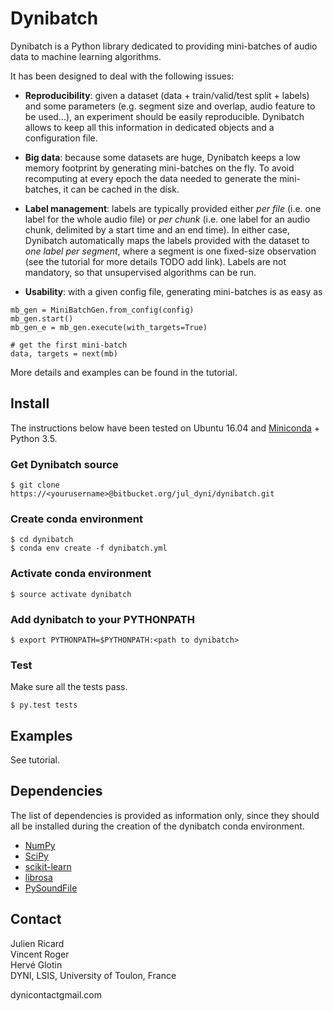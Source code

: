# Dynibatch

Dynibatch is a Python library dedicated to providing mini-batches of audio data to machine learning algorithms.

It has been designed to deal with the following issues:

* **Reproducibility**: given a dataset (data + train/valid/test split + labels) and some parameters (e.g. segment size and overlap, audio feature to be used...), an experiment should be easily reproducible. Dynibatch allows to keep all this information in dedicated objects and a configuration file.

* **Big data**: because some datasets are huge, Dynibatch keeps a low memory footprint by generating mini-batches on the fly. To avoid recomputing at every epoch the data needed to generate the mini-batches, it can be cached in the disk.

* **Label management**: labels are typically provided either *per file* (i.e. one label for the whole audio file) or *per chunk* (i.e. one label for an audio chunk, delimited by a start time and an end time). In either case, Dynibatch automatically maps the labels provided with the dataset to *one label per segment*, where a segment is one fixed-size observation (see the tutorial for more details TODO add link). Labels are not mandatory, so that unsupervised algorithms can be run.

* **Usability**: with a given config file, generating mini-batches is as easy as

```
mb_gen = MiniBatchGen.from_config(config)
mb_gen.start()
mb_gen_e = mb_gen.execute(with_targets=True)

# get the first mini-batch
data, targets = next(mb)

```

More details and examples can be found in the tutorial. 

## Install

The instructions below have been tested on Ubuntu 16.04 and [Miniconda](http://conda.pydata.org/miniconda.html) + Python 3.5.

### Get Dynibatch source

```
$ git clone https://<yourusername>@bitbucket.org/jul_dyni/dynibatch.git
```

### Create conda environment

```
$ cd dynibatch
$ conda env create -f dynibatch.yml
```

### Activate conda environment

```
$ source activate dynibatch
```

### Add dynibatch to your PYTHONPATH

```
$ export PYTHONPATH=$PYTHONPATH:<path to dynibatch>
```

### Test

Make sure all the tests pass.

```
$ py.test tests
```

## Examples

See tutorial.

## Dependencies

The list of dependencies is provided as information only, since they should all be installed during the creation of the dynibatch conda environment.

* [NumPy](http://www.numpy.org/)
* [SciPy](https://www.scipy.org/)
* [scikit-learn](http://scikit-learn.org)
* [librosa](https://github.com/librosa/librosa)
* [PySoundFile](https://github.com/bastibe/PySoundFile)

## Contact

Julien Ricard  
Vincent Roger  
Hervé Glotin  
DYNI, LSIS, University of Toulon, France

dyni<dot>contact<at>gmail.com
